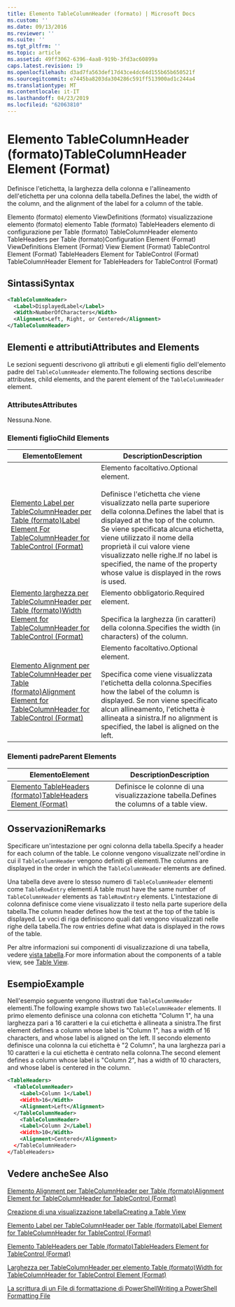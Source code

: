```yaml
---
title: Elemento TableColumnHeader (formato) | Microsoft Docs
ms.custom: ''
ms.date: 09/13/2016
ms.reviewer: ''
ms.suite: ''
ms.tgt_pltfrm: ''
ms.topic: article
ms.assetid: 49ff3062-6396-4aa8-919b-3fd3ac60899a
caps.latest.revision: 19
ms.openlocfilehash: d3ad7fa563def17d43ce4dc64d155b65b650521f
ms.sourcegitcommit: e7445ba8203da304286c591ff513900ad1c244a4
ms.translationtype: MT
ms.contentlocale: it-IT
ms.lasthandoff: 04/23/2019
ms.locfileid: "62063810"
---
```

# <a name="tablecolumnheader-element-format"></a><span data-ttu-id="3f809-102">Elemento TableColumnHeader (formato)</span><span class="sxs-lookup"><span data-stu-id="3f809-102">TableColumnHeader Element (Format)</span></span>

<span data-ttu-id="3f809-103">Definisce l'etichetta, la larghezza della colonna e l'allineamento dell'etichetta per una colonna della tabella.</span><span class="sxs-lookup"><span data-stu-id="3f809-103">Defines the label, the width of the column, and the alignment of the label for a column of the table.</span></span>

<span data-ttu-id="3f809-104">Elemento (formato) elemento ViewDefinitions (formato) visualizzazione elemento (formato) elemento Table (formato) TableHeaders elemento di configurazione per Table (formato) TableColumnHeader elemento TableHeaders per Table (formato)</span><span class="sxs-lookup"><span data-stu-id="3f809-104">Configuration Element (Format) ViewDefinitions Element (Format) View Element (Format) TableControl Element (Format) TableHeaders Element for TableControl (Format) TableColumnHeader Element for TableHeaders for TableControl (Format)</span></span>

## <a name="syntax"></a><span data-ttu-id="3f809-105">Sintassi</span><span class="sxs-lookup"><span data-stu-id="3f809-105">Syntax</span></span>

```xml
<TableColumnHeader>
  <Label>DisplayedLabel</Label>
  <Width>NumberOfCharacters</Width>
  <Alignment>Left, Right, or Centered</Alignment>
</TableColumnHeader>
```

## <a name="attributes-and-elements"></a><span data-ttu-id="3f809-106">Elementi e attributi</span><span class="sxs-lookup"><span data-stu-id="3f809-106">Attributes and Elements</span></span>

<span data-ttu-id="3f809-107">Le sezioni seguenti descrivono gli attributi e gli elementi figlio dell'elemento padre del `TableColumnHeader` elemento.</span><span class="sxs-lookup"><span data-stu-id="3f809-107">The following sections describe attributes, child elements, and the parent element of the `TableColumnHeader` element.</span></span>

### <a name="attributes"></a><span data-ttu-id="3f809-108">Attributes</span><span class="sxs-lookup"><span data-stu-id="3f809-108">Attributes</span></span>

<span data-ttu-id="3f809-109">Nessuna.</span><span class="sxs-lookup"><span data-stu-id="3f809-109">None.</span></span>

### <a name="child-elements"></a><span data-ttu-id="3f809-110">Elementi figlio</span><span class="sxs-lookup"><span data-stu-id="3f809-110">Child Elements</span></span>

|<span data-ttu-id="3f809-111">Elemento</span><span class="sxs-lookup"><span data-stu-id="3f809-111">Element</span></span>|<span data-ttu-id="3f809-112">Description</span><span class="sxs-lookup"><span data-stu-id="3f809-112">Description</span></span>|
|-------------|-----------------|
|[<span data-ttu-id="3f809-113">Elemento Label per TableColumnHeader per Table (formato)</span><span class="sxs-lookup"><span data-stu-id="3f809-113">Label Element For TableColumnHeader for TableControl (Format)</span></span>](./label-element-for-tablecolumnheader-for-tablecontrol-format.md)|<span data-ttu-id="3f809-114">Elemento facoltativo.</span><span class="sxs-lookup"><span data-stu-id="3f809-114">Optional element.</span></span><br /><br /> <span data-ttu-id="3f809-115">Definisce l'etichetta che viene visualizzato nella parte superiore della colonna.</span><span class="sxs-lookup"><span data-stu-id="3f809-115">Defines the label that is displayed at the top of the column.</span></span> <span data-ttu-id="3f809-116">Se viene specificata alcuna etichetta, viene utilizzato il nome della proprietà il cui valore viene visualizzato nelle righe.</span><span class="sxs-lookup"><span data-stu-id="3f809-116">If no label is specified, the name of the property whose value is displayed in the rows is used.</span></span>|
|[<span data-ttu-id="3f809-117">Elemento larghezza per TableColumnHeader per Table (formato)</span><span class="sxs-lookup"><span data-stu-id="3f809-117">Width Element for TableColumnHeader for TableControl (Format)</span></span>](./width-element-for-tablecolumnheader-for-tablecontrol-format.md)|<span data-ttu-id="3f809-118">Elemento obbligatorio.</span><span class="sxs-lookup"><span data-stu-id="3f809-118">Required element.</span></span><br /><br /> <span data-ttu-id="3f809-119">Specifica la larghezza (in caratteri) della colonna.</span><span class="sxs-lookup"><span data-stu-id="3f809-119">Specifies the width (in characters) of the column.</span></span>|
|[<span data-ttu-id="3f809-120">Elemento Alignment per TableColumnHeader per Table (formato)</span><span class="sxs-lookup"><span data-stu-id="3f809-120">Alignment Element for TableColumnHeader for TableControl (Format)</span></span>](./alignment-element-for-tablecolumnheader-for-tablecontrol-format.md)|<span data-ttu-id="3f809-121">Elemento facoltativo.</span><span class="sxs-lookup"><span data-stu-id="3f809-121">Optional element.</span></span><br /><br /> <span data-ttu-id="3f809-122">Specifica come viene visualizzata l'etichetta della colonna.</span><span class="sxs-lookup"><span data-stu-id="3f809-122">Specifies how the label of the column is displayed.</span></span> <span data-ttu-id="3f809-123">Se non viene specificato alcun allineamento, l'etichetta è allineata a sinistra.</span><span class="sxs-lookup"><span data-stu-id="3f809-123">If no alignment is specified, the label is aligned on the left.</span></span>|

### <a name="parent-elements"></a><span data-ttu-id="3f809-124">Elementi padre</span><span class="sxs-lookup"><span data-stu-id="3f809-124">Parent Elements</span></span>

|<span data-ttu-id="3f809-125">Elemento</span><span class="sxs-lookup"><span data-stu-id="3f809-125">Element</span></span>|<span data-ttu-id="3f809-126">Description</span><span class="sxs-lookup"><span data-stu-id="3f809-126">Description</span></span>|
|-------------|-----------------|
|[<span data-ttu-id="3f809-127">Elemento TableHeaders (formato)</span><span class="sxs-lookup"><span data-stu-id="3f809-127">TableHeaders Element (Format)</span></span>](./tableheaders-element-format.md)|<span data-ttu-id="3f809-128">Definisce le colonne di una visualizzazione tabella.</span><span class="sxs-lookup"><span data-stu-id="3f809-128">Defines the columns of a table view.</span></span>|

## <a name="remarks"></a><span data-ttu-id="3f809-129">Osservazioni</span><span class="sxs-lookup"><span data-stu-id="3f809-129">Remarks</span></span>

<span data-ttu-id="3f809-130">Specificare un'intestazione per ogni colonna della tabella.</span><span class="sxs-lookup"><span data-stu-id="3f809-130">Specify a header for each column of the table.</span></span> <span data-ttu-id="3f809-131">Le colonne vengono visualizzate nell'ordine in cui il `TableColumnHeader` vengono definiti gli elementi.</span><span class="sxs-lookup"><span data-stu-id="3f809-131">The columns are displayed in the order in which the `TableColumnHeader` elements are defined.</span></span>

<span data-ttu-id="3f809-132">Una tabella deve avere lo stesso numero di `TableColumnHeader` elementi come `TableRowEntry` elementi.</span><span class="sxs-lookup"><span data-stu-id="3f809-132">A table must have the same number of `TableColumnHeader` elements as `TableRowEntry` elements.</span></span> <span data-ttu-id="3f809-133">L'intestazione di colonna definisce come viene visualizzato il testo nella parte superiore della tabella.</span><span class="sxs-lookup"><span data-stu-id="3f809-133">The column header defines how the text at the top of the table is displayed.</span></span> <span data-ttu-id="3f809-134">Le voci di riga definiscono quali dati vengono visualizzati nelle righe della tabella.</span><span class="sxs-lookup"><span data-stu-id="3f809-134">The row entries define what data is displayed in the rows of the table.</span></span>

<span data-ttu-id="3f809-135">Per altre informazioni sui componenti di visualizzazione di una tabella, vedere [vista tabella](./creating-a-table-view.md).</span><span class="sxs-lookup"><span data-stu-id="3f809-135">For more information about the components of a table view, see [Table View](./creating-a-table-view.md).</span></span>

## <a name="example"></a><span data-ttu-id="3f809-136">Esempio</span><span class="sxs-lookup"><span data-stu-id="3f809-136">Example</span></span>

<span data-ttu-id="3f809-137">Nell'esempio seguente vengono illustrati due `TableColumnHeader` elementi.</span><span class="sxs-lookup"><span data-stu-id="3f809-137">The following example shows two `TableColumnHeader` elements.</span></span> <span data-ttu-id="3f809-138">Il primo elemento definisce una colonna con etichetta "Column 1", ha una larghezza pari a 16 caratteri e la cui etichetta è allineata a sinistra.</span><span class="sxs-lookup"><span data-stu-id="3f809-138">The first element defines a column whose label is "Column 1", has a width of 16 characters, and whose label is aligned on the left.</span></span> <span data-ttu-id="3f809-139">Il secondo elemento definisce una colonna la cui etichetta è "2 Column", ha una larghezza pari a 10 caratteri e la cui etichetta è centrato nella colonna.</span><span class="sxs-lookup"><span data-stu-id="3f809-139">The second element defines a column whose label is "Column 2", has a width of 10 characters, and whose label is centered in the column.</span></span>

```xml
<TableHeaders>
  <TableColumnHeader>
    <Label>Column 1</Label)
    <Width>16</Width>
    <Alignment>Left</Alignment>
  </TableColumnHeader>
    <TableColumnHeader>
    <Label>Column 2</Label)
    <Width>10</Width>
    <Alignment>Centered</Alignment>
  </TableColumnHeader>
</TableHeaders>
```

## <a name="see-also"></a><span data-ttu-id="3f809-140">Vedere anche</span><span class="sxs-lookup"><span data-stu-id="3f809-140">See Also</span></span>

[<span data-ttu-id="3f809-141">Elemento Alignment per TableColumnHeader per Table (formato)</span><span class="sxs-lookup"><span data-stu-id="3f809-141">Alignment Element for TableColumnHeader for TableControl (Format)</span></span>](./alignment-element-for-tablecolumnheader-for-tablecontrol-format.md)

[<span data-ttu-id="3f809-142">Creazione di una visualizzazione tabella</span><span class="sxs-lookup"><span data-stu-id="3f809-142">Creating a Table View</span></span>](./creating-a-table-view.md)

[<span data-ttu-id="3f809-143">Elemento Label per TableColumnHeader per Table (formato)</span><span class="sxs-lookup"><span data-stu-id="3f809-143">Label Element for TableColumnHeader for TableControl (Format)</span></span>](./label-element-for-tablecolumnheader-for-tablecontrol-format.md)

[<span data-ttu-id="3f809-144">Elemento TableHeaders per Table (formato)</span><span class="sxs-lookup"><span data-stu-id="3f809-144">TableHeaders Element for TableControl (Format)</span></span>](./tableheaders-element-format.md)

[<span data-ttu-id="3f809-145">Larghezza per TableColumnHeader per elemento Table (formato)</span><span class="sxs-lookup"><span data-stu-id="3f809-145">Width for TableColumnHeader for TableControl Element (Format)</span></span>](./width-element-for-tablecolumnheader-for-tablecontrol-format.md)

[<span data-ttu-id="3f809-146">La scrittura di un File di formattazione di PowerShell</span><span class="sxs-lookup"><span data-stu-id="3f809-146">Writing a PowerShell Formatting File</span></span>](./writing-a-powershell-formatting-file.md)
